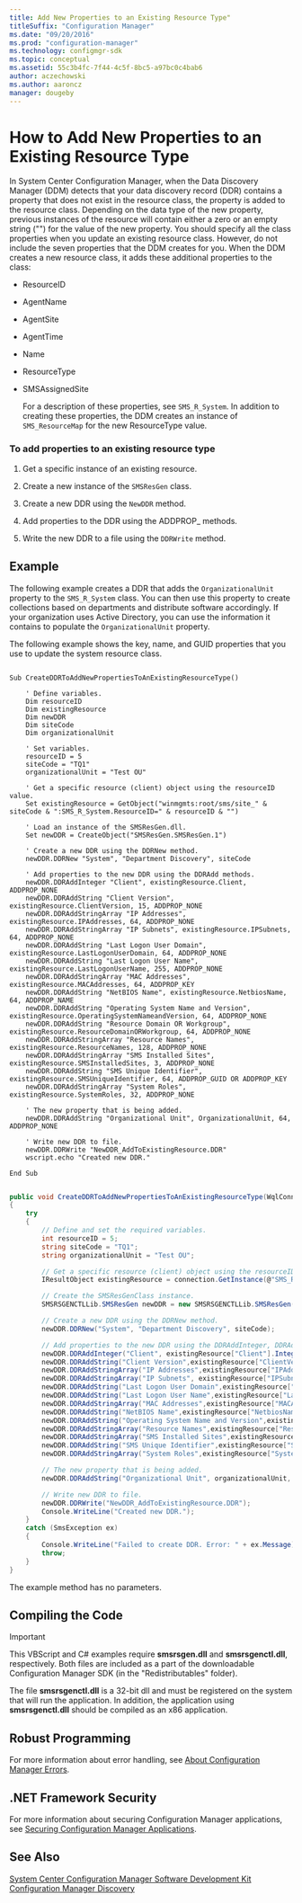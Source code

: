 ```yaml
---
title: Add New Properties to an Existing Resource Type"
titleSuffix: "Configuration Manager"
ms.date: "09/20/2016"
ms.prod: "configuration-manager"
ms.technology: configmgr-sdk
ms.topic: conceptual
ms.assetid: 55c3b4fc-7f44-4c5f-8bc5-a97bc0c4bab6
author: aczechowski
ms.author: aaroncz
manager: dougeby
---
```

# How to Add New Properties to an Existing Resource Type
In System Center Configuration Manager, when the Data Discovery Manager (DDM) detects that your data discovery record (DDR) contains a property that does not exist in the resource class, the property is added to the resource class. Depending on the data type of the new property, previous instances of the resource will contain either a zero or an empty string ("") for the value of the new property. You should specify all the class properties when you update an existing resource class. However, do not include the seven properties that the DDM creates for you. When the DDM creates a new resource class, it adds these additional properties to the class:  

- ResourceID  

- AgentName  

- AgentSite  

- AgentTime  

- Name  

- ResourceType  

- SMSAssignedSite  

  For a description of these properties, see `SMS_R_System`. In addition to creating these properties, the DDM creates an instance of `SMS_ResourceMap` for the new ResourceType value.  

### To add properties to an existing resource type  

1.  Get a specific instance of an existing resource.  

2.  Create a new instance of the `SMSResGen` class.  

3.  Create a new DDR using the `NewDDR` method.  

4.  Add properties to the DDR using the ADDPROP_ methods.  

5.  Write the new DDR to a file using the `DDRWrite` method.  

## Example  
 The following example creates a DDR that adds the `OrganizationalUnit` property to the `SMS_R_System` class. You can then use this property to create collections based on departments and distribute software accordingly. If your organization uses Active Directory, you can use the information it contains to populate the `OrganizationalUnit` property.  

 The following example shows the key, name, and GUID properties that you use to update the system resource class.  

```vbs  

Sub CreateDDRToAddNewPropertiesToAnExistingResourceType()  

    ' Define variables.  
    Dim resourceID  
    Dim existingResource   
    Dim newDDR   
    Dim siteCode  
    Dim organizationalUnit  

    ' Set variables.  
    resourceID = 5  
    siteCode = "TQ1"  
    organizationalUnit = "Test OU"  

    ' Get a specific resource (client) object using the resourceID value.  
    Set existingResource = GetObject("winmgmts:root/sms/site_" & siteCode & ":SMS_R_System.ResourceID=" & resourceID & "")  

    ' Load an instance of the SMSResGen.dll.  
    Set newDDR = CreateObject("SMSResGen.SMSResGen.1")  

    ' Create a new DDR using the DDRNew method.  
    newDDR.DDRNew "System", "Department Discovery", siteCode  

    ' Add properties to the new DDR using the DDRAdd methods.  
    newDDR.DDRAddInteger "Client", existingResource.Client, ADDPROP_NONE  
    newDDR.DDRAddString "Client Version", existingResource.ClientVersion, 15, ADDPROP_NONE  
    newDDR.DDRAddStringArray "IP Addresses", existingResource.IPAddresses, 64, ADDPROP_NONE  
    newDDR.DDRAddStringArray "IP Subnets", existingResource.IPSubnets, 64, ADDPROP_NONE  
    newDDR.DDRAddString "Last Logon User Domain", existingResource.LastLogonUserDomain, 64, ADDPROP_NONE  
    newDDR.DDRAddString "Last Logon User Name", existingResource.LastLogonUserName, 255, ADDPROP_NONE  
    newDDR.DDRAddStringArray "MAC Addresses", existingResource.MACAddresses, 64, ADDPROP_KEY  
    newDDR.DDRAddString "NetBIOS Name", existingResource.NetbiosName, 64, ADDPROP_NAME  
    newDDR.DDRAddString "Operating System Name and Version", existingResource.OperatingSystemNameandVersion, 64, ADDPROP_NONE  
    newDDR.DDRAddString "Resource Domain OR Workgroup", existingResource.ResourceDomainORWorkgroup, 64, ADDPROP_NONE  
    newDDR.DDRAddStringArray "Resource Names", existingResource.ResourceNames, 128, ADDPROP_NONE  
    newDDR.DDRAddStringArray "SMS Installed Sites", existingResource.SMSInstalledSites, 3, ADDPROP_NONE  
    newDDR.DDRAddString "SMS Unique Identifier", existingResource.SMSUniqueIdentifier, 64, ADDPROP_GUID OR ADDPROP_KEY  
    newDDR.DDRAddStringArray "System Roles", existingResource.SystemRoles, 32, ADDPROP_NONE  

    ' The new property that is being added.  
    newDDR.DDRAddString "Organizational Unit", OrganizationalUnit, 64, ADDPROP_NONE  

    ' Write new DDR to file.  
    newDDR.DDRWrite "NewDDR_AddToExistingResource.DDR"  
    wscript.echo "Created new DDR."  

End Sub  

```  

```c#  

public void CreateDDRToAddNewPropertiesToAnExistingResourceType(WqlConnectionManager connection)  
{  
    try  
    {  
        // Define and set the required variables.  
        int resourceID = 5;  
        string siteCode = "TQ1";  
        string organizationalUnit = "Test OU";  

        // Get a specific resource (client) object using the resourceID value.  
        IResultObject existingResource = connection.GetInstance(@"SMS_R_SYSTEM.ResourceID='" + resourceID + "'");  

        // Create the SMSResGenClass instance.  
        SMSRSGENCTLLib.SMSResGen newDDR = new SMSRSGENCTLLib.SMSResGen();  

        // Create a new DDR using the DDRNew method.  
        newDDR.DDRNew("System", "Department Discovery", siteCode);  

        // Add properties to the new DDR using the DDRAddInteger, DDRAddString and DDRAddStringArray methods.  
        newDDR.DDRAddInteger("Client", existingResource["Client"].IntegerValue, SMSRSGENCTLLib.DDRPropertyFlagsEnum.ADDPROP_NONE);  
        newDDR.DDRAddString("Client Version",existingResource["ClientVersion"].StringValue, 15, SMSRSGENCTLLib.DDRPropertyFlagsEnum.ADDPROP_NONE);  
        newDDR.DDRAddStringArray("IP Addresses",existingResource["IPAddresses"].StringArrayValue, 64, SMSRSGENCTLLib.DDRPropertyFlagsEnum.ADDPROP_NONE);  
        newDDR.DDRAddStringArray("IP Subnets", existingResource["IPSubnets"].StringArrayValue, 64, SMSRSGENCTLLib.DDRPropertyFlagsEnum.ADDPROP_NONE);  
        newDDR.DDRAddString("Last Logon User Domain",existingResource["LastLogonUserDomain"].StringValue, 255, SMSRSGENCTLLib.DDRPropertyFlagsEnum.ADDPROP_NONE);  
        newDDR.DDRAddString("Last Logon User Name",existingResource["LastLogonUserName"].StringValue, 64, SMSRSGENCTLLib.DDRPropertyFlagsEnum.ADDPROP_KEY);  
        newDDR.DDRAddStringArray("MAC Addresses",existingResource["MACAddresses"].StringArrayValue, 32, SMSRSGENCTLLib.DDRPropertyFlagsEnum.ADDPROP_NAME);  
        newDDR.DDRAddString("NetBIOS Name",existingResource["NetbiosName"].StringValue, 64, SMSRSGENCTLLib.DDRPropertyFlagsEnum.ADDPROP_NONE);  
        newDDR.DDRAddString("Operating System Name and Version",existingResource["OperatingSystemNameandVersion"].StringValue, 64, SMSRSGENCTLLib.DDRPropertyFlagsEnum.ADDPROP_NONE);  
        newDDR.DDRAddStringArray("Resource Names",existingResource["ResourceNames"].StringArrayValue, 128, SMSRSGENCTLLib.DDRPropertyFlagsEnum.ADDPROP_NONE);  
        newDDR.DDRAddStringArray("SMS Installed Sites",existingResource["SMSInstalledSites"].StringArrayValue, 3, SMSRSGENCTLLib.DDRPropertyFlagsEnum.ADDPROP_NONE);  
        newDDR.DDRAddString("SMS Unique Identifier",existingResource["SMSUniqueIdentifier"].StringValue, 64, SMSRSGENCTLLib.DDRPropertyFlagsEnum.ADDPROP_GUID | SMSRSGENCTLLib.DDRPropertyFlagsEnum.ADDPROP_KEY);  
        newDDR.DDRAddStringArray("System Roles",existingResource["SystemRoles"].StringArrayValue, 32, SMSRSGENCTLLib.DDRPropertyFlagsEnum.ADDPROP_NONE);  

        // The new property that is being added.  
        newDDR.DDRAddString("Organizational Unit", organizationalUnit, 64, SMSRSGENCTLLib.DDRPropertyFlagsEnum.ADDPROP_ARRAY | SMSRSGENCTLLib.DDRPropertyFlagsEnum.ADDPROP_NONE);  

        // Write new DDR to file.  
        newDDR.DDRWrite("NewDDR_AddToExistingResource.DDR");  
        Console.WriteLine("Created new DDR.");  
    }  
    catch (SmsException ex)  
    {  
        Console.WriteLine("Failed to create DDR. Error: " + ex.Message);  
        throw;  
    }  
}  

```  

 The example method has no parameters.  

## Compiling the Code  

> [!IMPORTANT]
>  This VBScript and C# examples require **smsrsgen.dll** and **smsrsgenctl.dll**, respectively. Both files are included as a part of the downloadable Configuration Manager SDK (in the "Redistributables" folder).  
>   
>  The file **smsrsgenctl.dll** is a 32-bit dll and must be registered on the system that will run the application. In addition, the application using **smsrsgenctl.dll** should be compiled as an x86 application.  

## Robust Programming  
 For more information about error handling, see [About Configuration Manager Errors](../../../../develop/core/understand/about-configuration-manager-errors.md).  

## .NET Framework Security  
 For more information about securing Configuration Manager applications, see [Securing Configuration Manager Applications](../../../../develop/core/understand/securing-configuration-manager-applications.md).  

## See Also  
 [System Center Configuration Manager Software Development Kit](../../../../develop/core/misc/system-center-configuration-manager-sdk.md)   
 [Configuration Manager Discovery](../../../../develop/core/servers/configure/discovery.md)
